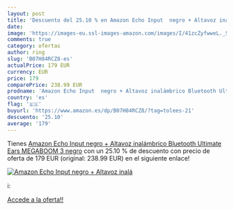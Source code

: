 ```yaml
---
layout: post
title: 'Descuento del 25.10 % en Amazon Echo Input  negro + Altavoz inalá'
date: 
image: 'https://images-eu.ssl-images-amazon.com/images/I/41zcZyfwweL._SL200_.jpg'
comments: true
category: ofertas
author: ring
slug: 'B07H84RCZ8-es'
actualPrice: 179 EUR
currency: EUR
price: 179
comparePrice: 238.99 EUR
prodname: 'Amazon Echo Input  negro + Altavoz inalámbrico Bluetooth Ultimate Ears MEGABOOM 3  negro'
country: 'es'
flag: '🇪🇸'
buyurl: 'https://www.amazon.es/dp/B07H84RCZ8/?tag=tolees-21'
descuento: '25.10'
average: '179'
---
```


Tienes [Amazon Echo Input  negro + Altavoz inalámbrico Bluetooth Ultimate Ears MEGABOOM 3  negro](https://www.amazon.es/dp/B07H84RCZ8/?tag=tolees-21) con un 25.10 % de descuento con precio de oferta de 179 EUR (original: 238.99 EUR) en el siguiente enlace!

[![Amazon Echo Input  negro + Altavoz inalá](https://images-eu.ssl-images-amazon.com/images/I/41zcZyfwweL._SL200_.jpg)](https://www.amazon.es/dp/B07H84RCZ8/?tag=tolees-21)

ℹ️:


[Accede a la oferta!!](https://www.amazon.es/dp/B07H84RCZ8/?tag=tolees-21)
